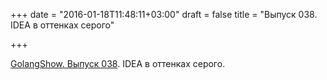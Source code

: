 +++
date = "2016-01-18T11:48:11+03:00"
draft = false
title = "Выпуск 038. IDEA в оттенках серого"

+++

<p><a href="https://golangshow.com/episode/2016/01-14-038/">GolangShow.&nbsp;Выпуск 038</a>. IDEA в оттенках серого.</p>

